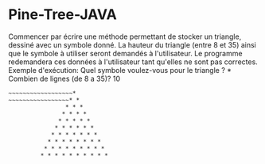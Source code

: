 # Pine-Tree-JAVA


Commencer par écrire une méthode permettant de stocker un triangle, dessiné avec un symbole donné. La hauteur du triangle (entre 8 et 35) ainsi que le symbole à utiliser seront demandés à l'utilisateur. 
Le programme redemandera ces données à l'utilisateur tant qu'elles ne sont pas correctes. 
Exemple d'exécution: 
Quel symbole voulez-vous pour le triangle ? * 
Combien de lignes (de 8 a 35)? 10

~~~~~~~~~~~~~~~~~~*
~~~~~~~~~~~~~~~~~~*
~~~~~~~~~~~~~~~~~* *
                * * *
               * * * *
              * * * * *
             * * * * * *
            * * * * * * *
           * * * * * * * *
          * * * * * * * * *
         * * * * * * * * * *
